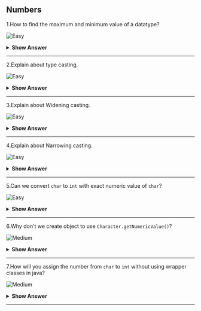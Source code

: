 ## Numbers

1.How to find the maximum and minimum value of a datatype?

![Easy](https://github.com/revaturelabs/interviewquestions/blob/dev/ComplexityTags/simple%20(2).svg)
<details>
    <summary><b> Show Answer </b></summary> 
<blockquote>

- To find the maximum value of a data type, we have to use the corresponding wrapper class and their staic variable `MAX_VALUE`.
- For minivalue, we can use `MIN_VALUE`.
</blockqoute> 

**Eaxmple**
``` java
public class Main {
	public static void main(String[] args) {
		int i = Integer.MAX_VALUE;
		System.out.println(i);
	}
}
```
**Output**
```
2147483647
```
>It gives the maximum value of `int` datatype.
</details>

---

2.Explain about type casting.

![Easy](https://github.com/revaturelabs/interviewquestions/blob/dev/ComplexityTags/simple%20(2).svg)
<details>
    <summary><b> Show Answer </b></summary> 
<blockquote>

- Type casting is the process of changing variable from one datatype to another datatype.
- Type casting is possible for both primitive and reference type.
- For primitive types we have values being wither widen or narrow depdending upon source and destination data type.
- For refernce types, type casting make sense only when there is inheritance relationship exist between the source and destination type, in that case we say upcasting (child object casted to parent) or downcasting(parent object casted to child) casting.
</blockqoute>
</details>

---

3.Explain about Widening casting.

![Easy](https://github.com/revaturelabs/interviewquestions/blob/dev/ComplexityTags/simple%20(2).svg)
<details>
    <summary><b> Show Answer </b></summary> 
<blockquote>

- Widening casting also called implicit type casting is the process changing from smaller datatype to larger datatype.
- The convertion is done automatically.
**Example**
``` java
public class Main {
	public static void main(String[] args) {
	    int i = 9;
	    float f = i;
	    System.out.println(f); //9.0
	}
}

```
- In the above example, the variable `f` is assigned as `i` where the value is `9`. Now the value of `f` is `9.0`. Here the `int` value is automatically converted into `float`.
</blockqoute> 
</details>

---

4.Explain about Narrowing casting.

![Easy](https://github.com/revaturelabs/interviewquestions/blob/dev/ComplexityTags/simple%20(2).svg)
<details>
    <summary><b> Show Answer </b></summary> 
<blockquote>

- Narrowing casting also called explicit type casting is the process changing from larger datatype to smaller datatype.
- The convertion is done manually. We have specify the datatype.
**Example**
``` java
public class Main {
	public static void main(String[] args) {
	    float f = 9.84f;
	    int i = (int)f;
	    System.out.println(i);  //9
	}
}
```
- In the above example, the variable `i` is assigned as `f` where the value is `9.84`. Now the value of `i` is `9`. Here the `float` value is manually converted into `int`. We have to specify the name manually.
</blockqoute> 
</details>

---

5.Can we convert `char` to `int` with exact numeric value of `char`?

![Easy](https://github.com/revaturelabs/interviewquestions/blob/dev/ComplexityTags/simple%20(2).svg)
<details>
    <summary><b> Show Answer </b></summary> 
<blockquote>

Yes, we can convert `char` to `int` with exact numeric value using wrapper class.
``` java
public class Main {
	public static void main(String[] args) {
		char c = '9'; 
		int i = Character.getNumericValue(c);
		System.out.println(i); //9
	}
}
```
In the above code, the method `Character.getNumericValue(c)` gets the numeric value.
</blockqoute> 
</details>

---

6.Why don't we create object to use `Character.getNumericValue()`?

![Medium](https://github.com/revaturelabs/interviewquestions/blob/dev/ComplexityTags/Medium%20(2).svg)
<details>
    <summary><b> Show Answer </b></summary> 
<blockquote>

`getNumericValue` is a static method of `Character` wrapper class. For static methods, we don't need objects to access it. 
</blockqoute> 
</details>

---

7.How will you assign the number from `char` to `int` without using wrapper classes in java?

![Medium](https://github.com/revaturelabs/interviewquestions/blob/dev/ComplexityTags/Medium%20(2).svg)

<details>
    <summary><b> Show Answer </b></summary> 
<blockquote>

  -  If we directly assign the value of `char` to `int`, it will assign the ASCII value. Therefore we have subract `48` to get the integer value.
	
   **Example**

``` java
public class Main {
	public static void main(String[] args) {
		char c = '9'; 
		int i = c - 48; // ascii value of 9 is 57.
		System.out.println(i); // 9
	}
}
```	

- In the above code, the value of c is automatcally converted into `57` integer value that is ascii value.
- Then the subtraction is done to get `9`.
	
</blockqoute>   
</details>

---

